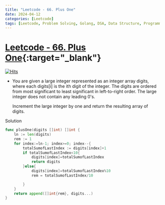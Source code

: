 ```yaml
---
title: "Leetcode - 66. Plus One"
date: 2024-04-12
categories: [Leetcode]
tags: [Leetcode, Problem Solving, Golang, DSA, Data Structure, Programming, Algorithm, Array, Math]
---
```


# [Leetcode - 66. Plus One](https://leetcode.com/problems/plus-one/description/){:target="_blank"}
[![Hits](https://hits.sh/mahinops.github.io/posts/leetcode-plus-one.svg)](https://hits.sh/mahinops.github.io/posts/leetcode-plus-one/)

- You are given a large integer represented as an integer array digits, where each digits[i] is the ith digit of the integer. The digits are ordered from most significant to least significant in left-to-right order. The large integer does not contain any leading 0's.

	Increment the large integer by one and return the resulting array of digits.

Solution
```go
func plusOne(digits []int) []int {
    ln := len(digits)
    rem := 1
    for index:=ln-1; index>=0; index--{
        totalSumofLastIndex := digits[index]+1
        if totalSumofLastIndex<10{
            digits[index]=totalSumofLastIndex
            return digits
        }else{
            digits[index]=totalSumofLastIndex%10
            rem = totalSumofLastIndex/10

        }
    }
    return append([]int{rem}, digits...)
}

```
